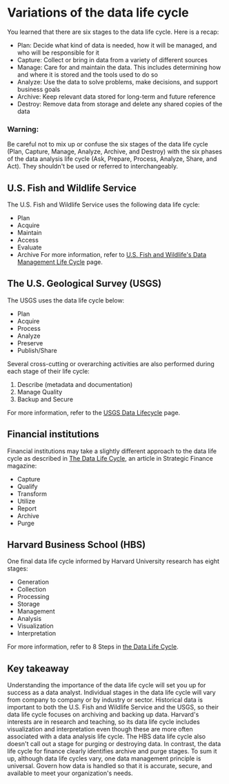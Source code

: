# Variations of the data life cycle

You learned that there are six stages to the data life cycle. Here is a recap:

* Plan: Decide what kind of data is needed, how it will be managed, and who will be responsible for it
* Capture: Collect or bring in data from a variety of different sources
* Manage: Care for and maintain the data. This includes determining how and where it is stored and the tools used to do so
* Analyze: Use the data to solve problems, make decisions, and support business goals
* Archive: Keep relevant data stored for long-term and future reference
* Destroy: Remove data from storage and delete any shared copies of the data

### Warning: 
Be careful not to mix up or confuse the six stages of the data life cycle (Plan, Capture, Manage, Analyze, Archive, and Destroy) with the six phases of the data analysis life cycle (Ask, Prepare, Process, Analyze, Share, and Act). They shouldn't be used or referred to interchangeably.

## U.S. Fish and Wildlife Service
The U.S. Fish and Wildlife Service uses the following data life cycle:
* Plan
* Acquire
* Maintain
* Access
* Evaluate
* Archive
For more information, refer to <a href="https://www.fws.gov/data/life-cycle">U.S. Fish and Wildlife's Data Management Life Cycle</a> page.

## The U.S. Geological Survey (USGS)
The USGS uses the data life cycle below:

* Plan
* Acquire
* Process
* Analyze
* Preserve
* Publish/Share

Several cross-cutting or overarching activities are also performed during each stage of their life cycle:
1) Describe (metadata and documentation)
2) Manage Quality
3) Backup and Secure

For more information, refer to the <a href="https://www.usgs.gov/data-management/data-lifecycle">USGS Data Lifecycle</a> page.

## Financial institutions

Financial institutions may take a slightly different approach to the data life cycle as described in <a href="https://sfmagazine.com/post-entry/july-2018-the-data-life-cycle/">The Data Life Cycle</a>, an article in Strategic Finance magazine:

* Capture
* Qualify
* Transform
* Utilize
* Report
* Archive
* Purge


## Harvard Business School (HBS)
One final data life cycle informed by Harvard University research has eight stages:

* Generation
* Collection
* Processing
* Storage 
* Management
* Analysis
* Visualization
* Interpretation

For more information, refer to 8 Steps in <a href="https://online.hbs.edu/blog/post/data-life-cycle">the Data Life Cycle</a>. 


## Key takeaway
Understanding the importance of the data life cycle will set you up for success as a data analyst. Individual stages in the data life cycle will vary from company to company or 
by industry or sector. Historical data is important to both the U.S. Fish and Wildlife Service and the USGS, so their data life cycle focuses on archiving and backing up data. 
Harvard's interests are in research and teaching, so its data life cycle includes visualization and interpretation even though these are more often associated with a data 
analysis life cycle. The HBS data life cycle also doesn't call out a stage for purging or destroying data. In contrast, the data life cycle for finance clearly identifies 
archive and purge stages. To sum it up, although data life cycles vary, one data management principle is universal. Govern how data is handled so that it is accurate, secure, 
and available to meet your organization's needs.
